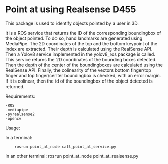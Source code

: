 # Point at using Realsense D455

This package is used to identify objects pointed by a user in 3D.

It is a ROS service that returns the ID of the corresponding boundingbox  of the object pointed.
To do so, hand landmarks are generated using MediaPipe. The 2D coordinates of the top and the bottom keypoint of the index are extracted. Their depth is calculated using the RealSense API. Then a Yolov8 service implemented in the yolov8_ros package is called. This service returns the 2D coordinates of the bounding boxes detected. Then the depth of the center of the boundingboxes are calculated using the RealSense API. Finally, the colinearity of the vectors bottom finger/top finger and top finger/center boundingbox is checked, with an error margin. If it is colinear, then the id of the boundingbox of the object detected is returned.


Requirements:

    -ROS
    -mediapipe
    -pyrealsense2
    -opencv

Usage:

In a terminal:        

        rosrun point_at_node call_point_at_service.py

In an other terminal: 
        rosrun point_at_node point_at_realsense.py


